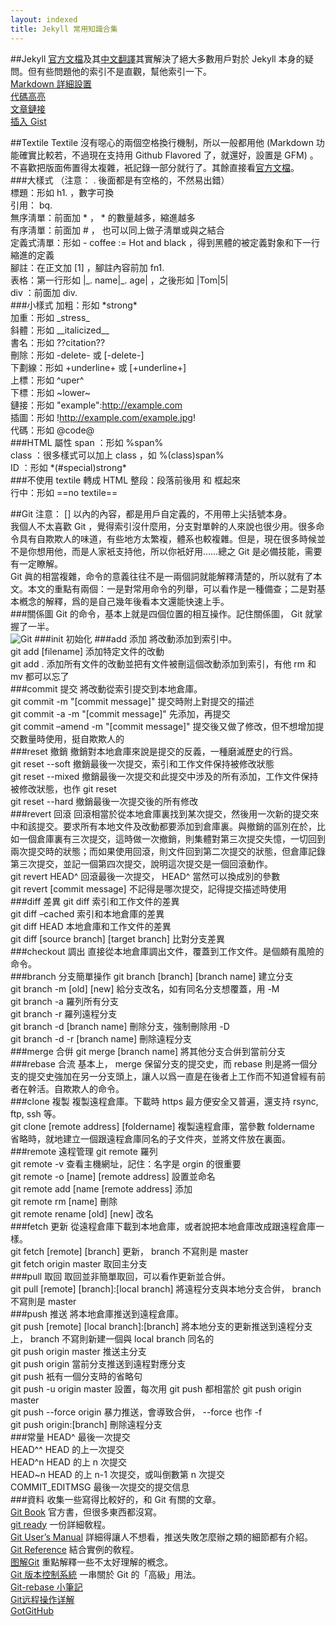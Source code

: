 ```yaml
---
layout: indexed
title: Jekyll 常用知識合集
---
```

##Jekyll
<a href="http://jekyllrb.com/docs/home/" rel="external">官方文檔</a>及其<a href="http://jekyllcn.com/docs/home/" rel="external">中文翻譯</a>其實解決了絕大多數用戶對於 Jekyll 本身的疑問。但有些問題他的索引不是直觀，幫他索引一下。  
<a href="http://jekyllrb.com/docs/configuration/#markdown-options" rel="external">Markdown 詳細設置</a>  
<a href="http://jekyllrb.com/docs/templates/#code-snippet-highlighting" rel="external">代碼高亮</a>  
<a href="http://jekyllrb.com/docs/templates/#post-url" rel="external">文章鏈接</a>  
<a href="http://jekyllrb.com/docs/templates/#gist" rel="external">插入 Gist</a>  

##Textile
Textile 沒有噁心的兩個空格換行機制，所以一般都用他 (Markdown 功能確實比較若，不過現在支持用 Github Flavored 了，就還好，設置是 GFM) 。不喜歡把版面佈置得太複雜，衹記錄一部分就行了。其餘直接看<a href="http://redcloth.org/textile" rel="external">官方文檔</a>。  
###大樣式
（注意： . 後面都是有空格的，不然易出錯）  
標題：形如 h1. ，數字可換  
引用： bq.  
無序淸單：前面加 \* ， \* 的數量越多，縮進越多  
有序淸單：前面加 # ， 也可以同上做子淸單或與之結合  
定義式淸單：形如 - coffee := Hot and black ，得到黑體的被定義對象和下一行縮進的定義  
腳註：在正文加 \[1\] ，腳註內容前加 fn1.   
表格：第一行形如 |\_. name|\_. age| ，之後形如 |Tom|5|  
div ：前面加 div.   
###小樣式
加粗：形如 \*strong\*  
加重：形如 \_stress\_  
斜體：形如 \_\_italicized__  
書名：形如 ??citation??  
刪除：形如 -delete- 或 [-delete-]  
下劃線：形如 +underline+ 或 [+underline+]  
上標：形如 ^uper^  
下標：形如 ~lower~  
鏈接：形如 "example":http://example.com  
插圖：形如 !http://example.com/example.jpg!  
代碼：形如 @code@  
###HTML 屬性
span ：形如 %span%  
class ：很多樣式可以加上 class ，如 %(class)span%  
ID ：形如 \*(\#special)strong\*  
###不使用 textile 轉成 HTML
整段：段落前後用 <notextile> 和 </notextile> 框起來  
行中：形如 ==no textile==  

##Git
注意： [] 以內的內容，都是用戶自定義的，不用帶上尖括號本身。  
我個人不太喜歡 Git ，覺得索引沒什麼用，分支對單幹的人來說也很少用。很多命令具有自欺欺人的味道，有些地方太繁複，體系也較複雜。但是，現在很多時候並不是你想用他，而是人家衹支持他，所以你衹好用……總之 Git 是必備技能，需要有一定瞭解。  
Git 眞的相當複雜，命令的意義往往不是一兩個詞就能解釋淸楚的，所以就有了本文。本文的重點有兩個：一是對常用命令的列舉，可以看作是一種備查；二是對基本槪念的解釋，爲的是自己幾年後看本文還能快速上手。  
###關係圖
Git 的命令，基本上就是四個位置的相互操作。記住關係圖， Git 就掌握了一半。  
![Git](../Assets/Pic/Git.png)
###init 初始化
###add 添加
將改動添加到索引中。  
git add [filename] 添加特定文件的改動  
git add . 添加所有文件的改動並把有文件被刪這個改動添加到索引，有他 rm 和 mv 都可以忘了  
###commit 提交
將改動從索引提交到本地倉庫。  
git commit -m "[commit message]" 提交時附上對提交的描述  
git commit -a -m "[commit message]" 先添加，再提交  
git commit –amend -m "[commit message]" 提交後又做了修改，但不想增加提交數量時使用，挺自欺欺人的  
###reset 撤銷
撤銷對本地倉庫來說是提交的反義，一種磨滅歷史的行爲。  
git reset --soft 撤銷最後一次提交，索引和工作文件保持被修改狀態  
git reset --mixed 撤銷最後一次提交和此提交中涉及的所有添加，工作文件保持被修改狀態，也作 git reset  
git reset --hard 撤銷最後一次提交後的所有修改  
###revert 回滾
回滾相當於從本地倉庫裏找到某次提交，然後用一次新的提交來中和該提交。要求所有本地文件及改動都要添加到倉庫裏。與撤銷的區別在於，比如一個倉庫裏有三次提交，這時做一次撤銷，則集體對第三次提交失憶，一切回到兩次提交時的狀態；而如果使用回滾，則文件回到第二次提交的狀態，但倉庫記錄第三次提交，並記一個第四次提交，說明這次提交是一個回滾動作。  
git revert HEAD^ 回滾最後一次提交， HEAD^ 當然可以換成別的參數  
git revert [commit message] 不記得是哪次提交，記得提交描述時使用  
###diff 差異
git diff 索引和工作文件的差異  
git diff –cached 索引和本地倉庫的差異  
git diff HEAD 本地倉庫和工作文件的差異  
git diff [source branch] [target branch] 比對分支差異  
###checkout 調出
直接從本地倉庫調出文件，覆蓋到工作文件。是個頗有風險的命令。  
###branch 分支簡單操作
git branch [branch] [branch name] 建立分支  
git branch -m [old] [new] 給分支改名，如有同名分支想覆蓋，用 -M  
git branch -a 羅列所有分支  
git branch -r 羅列遠程分支  
git branch -d [branch name] 刪除分支，強制刪除用 -D  
git branch -d -r [branch name] 刪除遠程分支  
###merge 合倂
git merge [branch name] 將其他分支合倂到當前分支  
###rebase 合流
基本上， merge 保留分支的提交史，而 rebase 則是將一個分支的提交史強加在另一分支頭上，讓人以爲一直是在後者上工作而不知道曾經有前者在幹活。自欺欺人的命令。  
###clone 複製
複製遠程倉庫。下載時 https 最方便安全又普遍，還支持 rsync, ftp, ssh 等。  
git clone [remote address] [foldername] 複製遠程倉庫，當參數 foldername 省略時，就地建立一個跟遠程倉庫同名的子文件夾，並將文件放在裏面。  
###remote 遠程管理
git remote 羅列  
git remote -v 查看主機網址，記住：名字是 orgin 的很重要  
git remote -o [name] [remote address] 設置並命名  
git remote add [name [remote address] 添加  
git remote rm [name] 刪除  
git remote rename [old] [new] 改名  
###fetch 更新
從遠程倉庫下載到本地倉庫，或者說把本地倉庫改成跟遠程倉庫一樣。  
git fetch [remote] [branch] 更新， branch 不寫則是 master  
git fetch origin master 取回主分支  
###pull 取回
取回並非簡單取回，可以看作更新並合倂。  
git pull [remote] [branch]:[local branch] 將遠程分支與本地分支合倂， branch 不寫則是 master  
###push 推送
將本地倉庫推送到遠程倉庫。  
git push [remote] [local branch]:[branch] 將本地分支的更新推送到遠程分支上， branch 不寫則新建一個與 local branch 同名的  
git push origin master 推送主分支  
git push origin 當前分支推送到遠程對應分支  
git push 衹有一個分支時的省略句  
git push -u origin master 設置，每次用 git push 都相當於 git push origin master  
git push --force origin 暴力推送，會導致合倂， --force 也作 -f  
git push origin:[branch] 刪除遠程分支  
###常量
HEAD^ 最後一次提交  
HEAD^^ HEAD 的上一次提交  
HEAD^n HEAD 的上 n 次提交  
HEAD~n HEAD 的上 n-1 次提交，或叫倒數第 n 次提交  
COMMIT_EDITMSG 最後一次提交的提交信息  
###資料
收集一些寫得比較好的，和 Git 有關的文章。  
<a href="http://git-scm.com/book" rel="external">Git Book</a> 官方書，但很多東西都沒寫。  
<a href="http://gitready.com/" rel="external">git ready</a> 一份詳細敎程。  
<a href="https://www.kernel.org/pub/software/scm/git/docs/user-manual.html" rel="external">Git User’s Manual</a> 詳細得讓人不想看，推送失敗怎麼辦之類的細節都有介紹。  
<a href="http://gitref.org/" rel="external">Git Reference</a> 結合實例的敎程。  
<a href="http://marklodato.github.io/visual-git-guide/index-zh-cn.html" rel="external">图解Git</a> 重點解釋一些不太好理解的槪念。  
<a href="http://ihower.tw/git/" rel="external">Git 版本控制系統</a> 一串關於 Git 的「高級」用法。  
<a href="http://blog.yorkxin.org/posts/2011/07/29/git-rebase" rel="external">Git-rebase 小筆記</a>  
<a href="http://www.ruanyifeng.com/blog/2014/06/git_remote.html" rel="external">Git远程操作详解</a>  
<a href="http://www.worldhello.net/gotgithub/index.html" rel="external">GotGitHub</a>